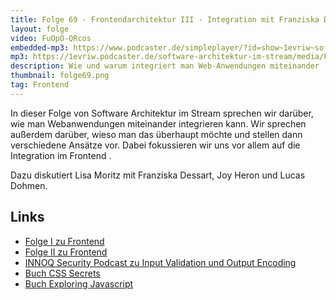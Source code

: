 ```yaml
---
title: Folge 69 - Frontendarchitektur III - Integration mit Franziska Dessart, Joy Heron und Lucas Dohmen
layout: folge
video: FuOpO-QRcos
embedded-mp3: https://www.podcaster.de/simpleplayer/?id=show~1evriw~software-architektur-im-stream~pod-9ecf312e41d8efd71ef3c41142&v=1627650020
mp3: https://1evriw.podcaster.de/software-architektur-im-stream/media/FrontendIII.mp3
description: Wie und warum integriert man Web-Anwendungen miteinander
thumbnail: folge69.png
tag: Frontend
---
```


In dieser Folge von Software Architektur im Stream sprechen wir
darüber, wie man Webanwendungen miteinander integrieren kann. Wir
sprechen außerdem darüber, wieso man das überhaupt möchte und stellen
dann verschiedene Ansätze vor. Dabei fokussieren wir uns vor allem auf
die Integration im Frontend .

Dazu diskutiert Lisa Moritz mit Franziska Dessart, Joy Heron und Lucas
Dohmen.

## Links

- [Folge I zu
  Frontend](https://software-architektur.tv/2020/11/27/folge027.html)
- [Folge II zu
  Frontend](https://software-architektur.tv/2020/10/02/folge020.html)
- [INNOQ Security Podcast zu Input Validation und Output Encoding](https://www.innoq.com/de/podcast/012-input-validation-output-encoding/)
- [Buch CSS Secrets](https://oreilly.de/produkt/css-secrets/)
- [Buch Exploring Javascript](https://exploringjs.com/)
